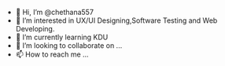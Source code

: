 - 👋 Hi, I’m @chethana557
- 👀 I’m interested in UX/UI Designing,Software Testing and Web Developing.
- 🌱 I’m currently learning KDU
- 💞️ I’m looking to collaborate on ...
- 📫 How to reach me ...

<!---
chethana557/chethana557 is a ✨ special ✨ repository because its `README.md` (this file) appears on your GitHub profile.
You can click the Preview link to take a look at your changes.
--->
